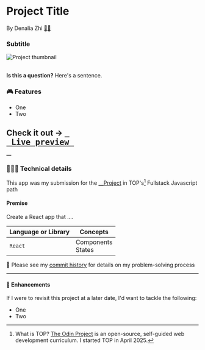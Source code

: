 # Project Title
By Denalia Zhi  [👩🏻](https://github.com/denaliazhi)

### Subtitle
<img src="" alt="Project thumbnail" />

<br>**Is this a question?** Here's a sentence.

### 🎮 Features
- One
- Two

**Check it out** → [<kbd> <br> Live preview <br> </kbd>]()
---

### 👩🏻‍💻 Technical details
This app was my submission for the [__Project](https://www.theodinproject.com/lessons/) in TOP's[^1] Fullstack Javascript path

#### Premise
Create a React app that ....

|Language or Library | Concepts |
|---------| ---------|
| `React` | Components<br>States |
  
👀 Please see my [commit history]() for details on my problem-solving process

---

#### 🔨 Enhancements
If I were to revisit this project at a later date, I'd want to tackle the following:
- One
- Two

[^1]: What is TOP? [The Odin Project](https://www.theodinproject.com/about) is an open-source, self-guided web development curriculum. I started TOP in April 2025.
